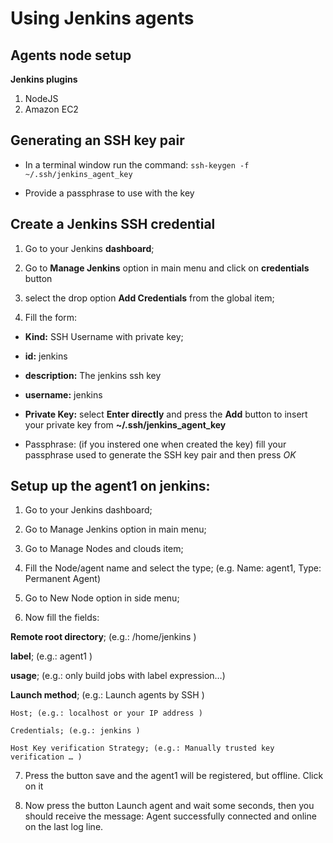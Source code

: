 # Using Jenkins agents

## Agents node setup
**Jenkins plugins**
1. NodeJS
2. Amazon EC2


## Generating an SSH key pair
- In a terminal window run the command: `ssh-keygen -f ~/.ssh/jenkins_agent_key`

- Provide a passphrase to use with the key

## Create a Jenkins SSH credential
1. Go to your Jenkins **dashboard**;

2. Go to **Manage Jenkins** option in main menu and click on **credentials** button
3. select the drop option **Add Credentials** from the global item;

4. Fill the form:

  - **Kind:** SSH Username with private key;

  - **id:** jenkins

  - **description:** The jenkins ssh key

  - **username:** jenkins

  - **Private Key:** select **Enter directly** and press the **Add** button to insert your private key from **~/.ssh/jenkins_agent_key**

  - Passphrase: (if you instered one when created the key) fill your passphrase used to generate the SSH key pair and then press *OK*

## Setup up the agent1 on jenkins:
1. Go to your Jenkins dashboard;

2. Go to Manage Jenkins option in main menu;

3. Go to Manage Nodes and clouds item;
4. Fill the Node/agent name and select the type; (e.g. Name: agent1, Type: Permanent Agent)

5. Go to New Node option in side menu;

6. Now fill the fields:

  **Remote root directory**; (e.g.: /home/jenkins )

  **label**; (e.g.: agent1 )

  **usage**; (e.g.: only build jobs with label expression…​)

  **Launch method**; (e.g.: Launch agents by SSH )

    Host; (e.g.: localhost or your IP address )

    Credentials; (e.g.: jenkins )

    Host Key verification Strategy; (e.g.: Manually trusted key verification …​ )

7. Press the button save and the agent1 will be registered, but offline. Click on it

8. Now press the button Launch agent and wait some seconds, then you should receive
the message: Agent successfully connected and online on the last log line.